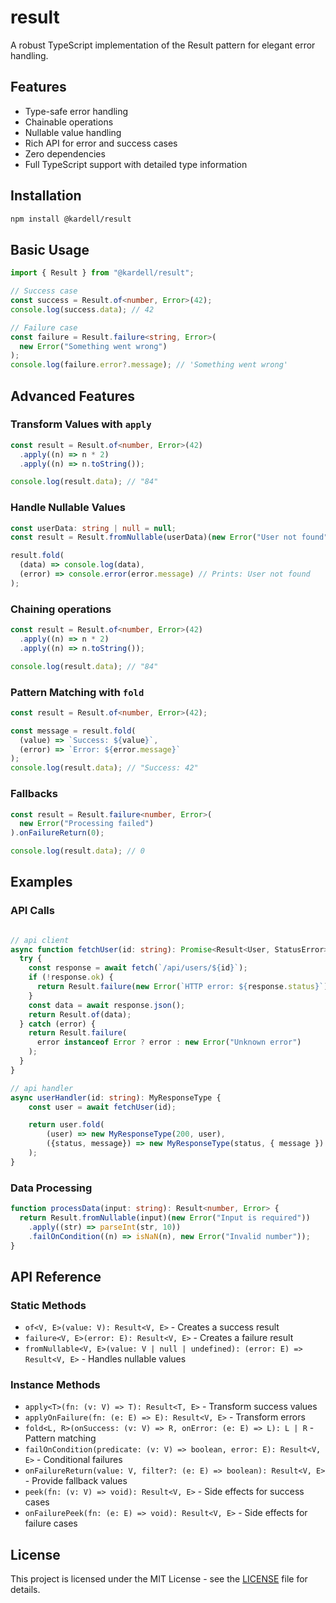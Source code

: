 # result

A robust TypeScript implementation of the Result pattern for elegant error handling.

## Features

- Type-safe error handling
- Chainable operations
- Nullable value handling
- Rich API for error and success cases
- Zero dependencies
- Full TypeScript support with detailed type information

## Installation

```bash
npm install @kardell/result
```

## Basic Usage

```ts
import { Result } from "@kardell/result";

// Success case
const success = Result.of<number, Error>(42);
console.log(success.data); // 42

// Failure case
const failure = Result.failure<string, Error>(
  new Error("Something went wrong")
);
console.log(failure.error?.message); // 'Something went wrong'
```

## Advanced Features

### Transform Values with `apply`

```ts
const result = Result.of<number, Error>(42)
  .apply((n) => n * 2)
  .apply((n) => n.toString());

console.log(result.data); // "84"
```

### Handle Nullable Values

```ts
const userData: string | null = null;
const result = Result.fromNullable(userData)(new Error("User not found"));

result.fold(
  (data) => console.log(data),
  (error) => console.error(error.message) // Prints: User not found
);
```

### Chaining operations

```ts
const result = Result.of<number, Error>(42)
  .apply((n) => n * 2)
  .apply((n) => n.toString());

console.log(result.data); // "84"
```

### Pattern Matching with `fold`

```ts
const result = Result.of<number, Error>(42);

const message = result.fold(
  (value) => `Success: ${value}`,
  (error) => `Error: ${error.message}`
);
console.log(result.data); // "Success: 42"
```

### Fallbacks

```ts
const result = Result.failure<number, Error>(
  new Error("Processing failed")
).onFailureReturn(0);

console.log(result.data); // 0
```

## Examples

### API Calls

```ts

// api client
async function fetchUser(id: string): Promise<Result<User, StatusError>> {
  try {
    const response = await fetch(`/api/users/${id}`);
    if (!response.ok) {
      return Result.failure(new Error(`HTTP error: ${response.status}`));
    }
    const data = await response.json();
    return Result.of(data);
  } catch (error) {
    return Result.failure(
      error instanceof Error ? error : new Error("Unknown error")
    );
  }
}

// api handler
async userHandler(id: string): MyResponseType {
    const user = await fetchUser(id);

    return user.fold(
        (user) => new MyResponseType(200, user),
        ({status, message}) => new MyResponseType(status, { message })
    );
}

```

### Data Processing

```ts
function processData(input: string): Result<number, Error> {
  return Result.fromNullable(input)(new Error("Input is required"))
    .apply((str) => parseInt(str, 10))
    .failOnCondition((n) => isNaN(n), new Error("Invalid number"));
}
```

## API Reference

### Static Methods

- `of<V, E>(value: V): Result<V, E>` - Creates a success result
- `failure<V, E>(error: E): Result<V, E>` - Creates a failure result
- `fromNullable<V, E>(value: V | null | undefined): (error: E) => Result<V, E>` - Handles nullable values

### Instance Methods

- `apply<T>(fn: (v: V) => T): Result<T, E>` - Transform success values
- `applyOnFailure(fn: (e: E) => E): Result<V, E>` - Transform errors
- `fold<L, R>(onSuccess: (v: V) => R, onError: (e: E) => L): L | R` - Pattern matching
- `failOnCondition(predicate: (v: V) => boolean, error: E): Result<V, E>` - Conditional failures
- `onFailureReturn(value: V, filter?: (e: E) => boolean): Result<V, E>` - Provide fallback values
- `peek(fn: (v: V) => void): Result<V, E>` - Side effects for success cases
- `onFailurePeek(fn: (e: E) => void): Result<V, E>` - Side effects for failure cases

## License

This project is licensed under the MIT License - see the [LICENSE](LICENSE) file for details.
